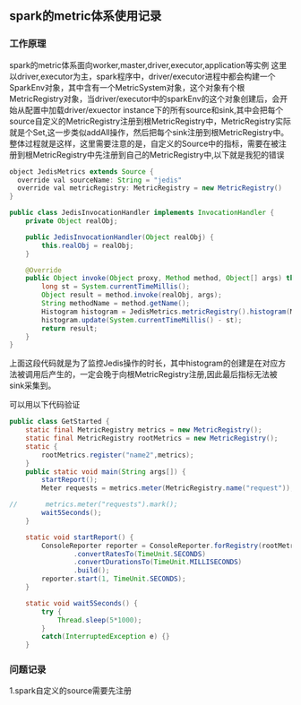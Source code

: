 ## spark的metric体系使用记录

### 工作原理
spark的metric体系面向worker,master,driver,executor,application等实例
这里以driver,executor为主，spark程序中，driver/executor进程中都会构建一个SparkEnv对象，其中含有一个MetricSystem对象，这个对象有个根MetricRegistry对象，当driver/executor中的sparkEnv的这个对象创建后，会开始从配置中加载driver/exuector instance下的所有source和sink,其中会把每个source自定义的MetricRegistry注册到根MetricRegistry中，MetricRegistry实际就是个Set<Metric>,这一步类似addAll操作，然后把每个sink注册到根MetricRegistry中。整体过程就是这样，这里需要注意的是，自定义的Source中的指标，需要在被注册到根MetricRegistry中先注册到自己的MetricRegistry中,以下就是我犯的错误
```java
object JedisMetrics extends Source {
  override val sourceName: String = "jedis"
  override val metricRegistry: MetricRegistry = new MetricRegistry()
}

public class JedisInvocationHandler implements InvocationHandler {
    private Object realObj;

    public JedisInvocationHandler(Object realObj) {
        this.realObj = realObj;
    }

    @Override
    public Object invoke(Object proxy, Method method, Object[] args) throws Throwable {
        long st = System.currentTimeMillis();
        Object result = method.invoke(realObj, args);
        String methodName = method.getName();
        Histogram histogram = JedisMetrics.metricRegistry().histogram(MetricRegistry.name(methodName));
        histogram.update(System.currentTimeMillis() - st);
        return result;
    }
}
```
上面这段代码就是为了监控Jedis操作的时长，其中histogram的创建是在对应方法被调用后产生的，一定会晚于向根MetricRegistry注册,因此最后指标无法被sink采集到。

可以用以下代码验证
```java
public class GetStarted {
    static final MetricRegistry metrics = new MetricRegistry();
    static final MetricRegistry rootMetrics = new MetricRegistry();
    static {
        rootMetrics.register("name2",metrics);
    }
    public static void main(String args[]) {
        startReport();
        Meter requests = metrics.meter(MetricRegistry.name("request"));

//       metrics.meter("requests").mark();
        wait5Seconds();
    }

    static void startReport() {
        ConsoleReporter reporter = ConsoleReporter.forRegistry(rootMetrics)
                .convertRatesTo(TimeUnit.SECONDS)
                .convertDurationsTo(TimeUnit.MILLISECONDS)
                .build();
        reporter.start(1, TimeUnit.SECONDS);
    }

    static void wait5Seconds() {
        try {
            Thread.sleep(5*1000);
        }
        catch(InterruptedException e) {}
    }
```

### 问题记录
1.spark自定义的source需要先注册
